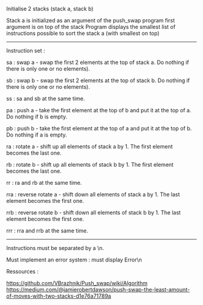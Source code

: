 Initialise 2 stacks (stack a, stack b)

Stack a is initialized as an argument of the push_swap program
first argument is on top of the stack
Program displays the smallest list of instructions possible to sort the stack a (with smallest on top)

----------------------------------------------------------------------------------
Instruction set :

sa : swap a - swap the first 2 elements at the top of stack a. Do nothing if there
is only one or no elements).

sb : swap b - swap the first 2 elements at the top of stack b. Do nothing if there
is only one or no elements).

ss : sa and sb at the same time.

pa : push a - take the first element at the top of b and put it at the top of a. Do
nothing if b is empty.

pb : push b - take the first element at the top of a and put it at the top of b. Do
nothing if a is empty.

ra : rotate a - shift up all elements of stack a by 1. The first element becomes
the last one.

rb : rotate b - shift up all elements of stack b by 1. The first element becomes
the last one.

rr : ra and rb at the same time.

rra : reverse rotate a - shift down all elements of stack a by 1. The last element
becomes the first one.

rrb : reverse rotate b - shift down all elements of stack b by 1. The last element
becomes the first one.

rrr : rra and rrb at the same time.

-----------------------------------------------------------------------------------

Instructions must be separated by a \n.

Must implement an error system : must display Error\n

Ressources :

https://github.com/VBrazhnik/Push_swap/wiki/Algorithm
https://medium.com/@jamierobertdawson/push-swap-the-least-amount-of-moves-with-two-stacks-d1e76a71789a
